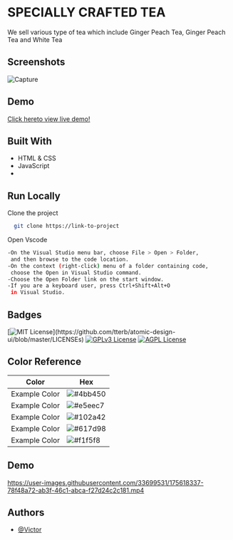 
# SPECIALLY CRAFTED TEA
We sell various type of tea which include Ginger Peach Tea, Ginger Peach Tea and White Tea


## Screenshots

![Capture](https://user-images.githubusercontent.com/33699531/175616147-d57efbb1-ffb0-45d3-bc60-afad604f4c6a.PNG)


## Demo
[Click hereto view live demo!](https://favorite-tea.netlify.app/)

## Built With

- HTML & CSS
- JavaScript
- 
## Run Locally

Clone the project

```bash
  git clone https://link-to-project
```

Open Vscode

```bash
-On the Visual Studio menu bar, choose File > Open > Folder,
 and then browse to the code location.
-On the context (right-click) menu of a folder containing code,
 choose the Open in Visual Studio command.
-Choose the Open Folder link on the start window.
-If you are a keyboard user, press Ctrl+Shift+Alt+O 
 in Visual Studio.
```




## Badges

[![MIT License](https://img.shields.io/apm/l/atomic-design-ui.svg?)](https://github.com/tterb/atomic-design-ui/blob/master/LICENSEs)
[![GPLv3 License](https://img.shields.io/badge/License-GPL%20v3-yellow.svg)](https://opensource.org/licenses/)
[![AGPL License](https://img.shields.io/badge/license-AGPL-blue.svg)](http://www.gnu.org/licenses/agpl-3.0)

## Color Reference

| Color             | Hex                                                                |
| ----------------- | ------------------------------------------------------------------ |
| Example Color | ![#4bb450](https://via.placeholder.com/10/0a192f?text=+)  |
| Example Color | ![#e5eec7](https://via.placeholder.com/10/f8f8f8?text=+)  |
| Example Color | ![#102a42](https://via.placeholder.com/10/00b48a?text=+)  |
| Example Color | ![#617d98](https://via.placeholder.com/10/00b48a?text=+)  |
| Example Color | ![#f1f5f8](https://via.placeholder.com/10/00b48a?text=+)  |


## Demo
https://user-images.githubusercontent.com/33699531/175618337-78f48a72-ab3f-46c1-abca-f27d24c2c181.mp4


## Authors

- [@Victor](https://github.com/Iyanuoluwa-vic)

